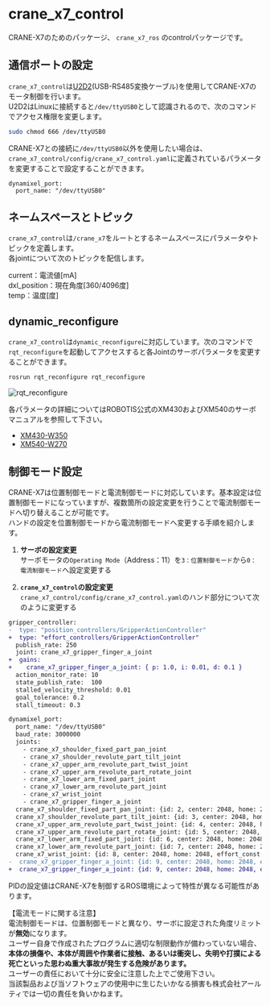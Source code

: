 # crane_x7_control

CRANE-X7のためのパッケージ、 `crane_x7_ros` のcontrolパッケージです。

## 通信ポートの設定

`crane_x7_control`は[U2D2](https://www.rt-shop.jp/index.php?main_page=product_info&products_id=3618)(USB-RS485変換ケーブル)を使用してCRANE-X7のモータ制御を行います。   
U2D2はLinuxに接続すると`/dev/ttyUSB0`として認識されるので、次のコマンドでアクセス権限を変更します。

```bash
sudo chmod 666 /dev/ttyUSB0
```

CRANE-X7との接続に`/dev/ttyUSB0`以外を使用したい場合は、`crane_x7_control/config/crane_x7_control.yaml`に定義されているパラメータを変更することで設定することができます。

```
dynamixel_port:
  port_name: "/dev/ttyUSB0"
```

## ネームスペースとトピック

`crane_x7_control`は`/crane_x7`をルートとするネームスペースにパラメータやトピックを定義します。   
各jointについて次のトピックを配信します。

current：電流値[mA]   
dxl_position：現在角度[360/4096度]   
temp：温度[度]   

## dynamic_reconfigure

`crane_x7_control`は`dynamic_reconfigure`に対応しています。次のコマンドで`rqt_reconfigure`を起動してアクセスすると各Jointのサーボパラメータを変更することができます。

```bash
rosrun rqt_reconfigure rqt_reconfigure
```

![rqt_reconfigure](https://rt-net.github.io/images/crane-x7/readme_rqt_reconfigure.png)

各パラメータの詳細についてはROBOTIS公式のXM430およびXM540のサーボマニュアルを参照して下さい。   
- [XM430-W350](http://emanual.robotis.com/docs/en/dxl/x/xm430-w350/)
- [XM540-W270](http://emanual.robotis.com/docs/en/dxl/x/xm540-w270/)

## 制御モード設定

CRANE-X7は位置制御モードと電流制御モードに対応しています。基本設定は位置制御モードになっていますが、複数箇所の設定変更を行うことで電流制御モードへ切り替えることが可能です。   
ハンドの設定を位置制御モードから電流制御モードへ変更する手順を紹介します。

1. **サーボの設定変更**   
サーボモータの`Operating Mode`（Address：11）を`3：位置制御モード`から`0：電流制御モード`へ設定変更する

2. **`crane_x7_control`の設定変更**   
`crane_x7_control/config/crane_x7_control.yaml`のハンド部分について次のように変更する   
```diff
gripper_controller:
-  type: "position_controllers/GripperActionController"
+  type: "effort_controllers/GripperActionController"
  publish_rate: 250
  joint: crane_x7_gripper_finger_a_joint
+  gains:
+    crane_x7_gripper_finger_a_joint: { p: 1.0, i: 0.01, d: 0.1 }
  action_monitor_rate: 10
  state_publish_rate:  100
  stalled_velocity_threshold: 0.01
  goal_tolerance: 0.2
  stall_timeout: 0.3

dynamixel_port:
  port_name: "/dev/ttyUSB0"
  baud_rate: 3000000
  joints:
    - crane_x7_shoulder_fixed_part_pan_joint
    - crane_x7_shoulder_revolute_part_tilt_joint
    - crane_x7_upper_arm_revolute_part_twist_joint
    - crane_x7_upper_arm_revolute_part_rotate_joint
    - crane_x7_lower_arm_fixed_part_joint
    - crane_x7_lower_arm_revolute_part_joint
    - crane_x7_wrist_joint
    - crane_x7_gripper_finger_a_joint
  crane_x7_shoulder_fixed_part_pan_joint: {id: 2, center: 2048, home: 2048, effort_const: 1.79, mode: 3 }
  crane_x7_shoulder_revolute_part_tilt_joint: {id: 3, center: 2048, home: 2048, effort_const: 2.79, mode: 3 }
  crane_x7_upper_arm_revolute_part_twist_joint: {id: 4, center: 2048, home: 2048, effort_const: 1.79, mode: 3 }
  crane_x7_upper_arm_revolute_part_rotate_joint: {id: 5, center: 2048, home: 2048, effort_const: 1.79, mode: 3 }
  crane_x7_lower_arm_fixed_part_joint: {id: 6, center: 2048, home: 2048, effort_const: 1.79, mode: 3 }
  crane_x7_lower_arm_revolute_part_joint: {id: 7, center: 2048, home: 2048, effort_const: 1.79, mode: 3 }
  crane_x7_wrist_joint: {id: 8, center: 2048, home: 2048, effort_const: 1.79, mode: 3 }
-  crane_x7_gripper_finger_a_joint: {id: 9, center: 2048, home: 2048, effort_const: 1.79, mode: 3 }
+  crane_x7_gripper_finger_a_joint: {id: 9, center: 2048, home: 2048, effort_const: 1.79, mode: 0 }
```

PIDの設定値はCRANE-X7を制御するROS環境によって特性が異なる可能性があります。   


【電流モードに関する注意】   
電流制御モードは、位置制御モードと異なり、サーボに設定された角度リミットが**無効**になります。   
ユーザー自身で作成されたプログラムに適切な制限動作が備わっていない場合、**本体の損傷や、本体が周囲や作業者に接触、あるいは衝突し、失明や打撲による死亡といった思わぬ重大事故が発生する危険があります。**   
ユーザーの責任において十分に安全に注意した上でご使用下さい。   
当該製品および当ソフトウェアの使用中に生じたいかなる損害も株式会社アールティでは一切の責任を負いかねます。
